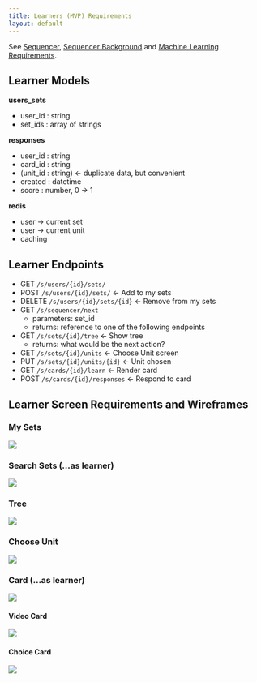 ```yaml
---
title: Learners (MVP) Requirements
layout: default
---
```


See [Sequencer](/f_planning/sequencer), [Sequencer Background](/f_planning/sequencer_background) and [Machine Learning Requirements](/f_planning/ml_requirements).

Learner Models
--------------

**users_sets**

- user_id : string
- set_ids : array of strings

**responses**

- user_id : string
- card_id : string
- (unit_id : string) <- duplicate data, but convenient
- created : datetime
- score : number, 0 -> 1

**redis**

- user -> current set
- user -> current unit
- caching

Learner Endpoints
-----------------

- GET `/s/users/{id}/sets/`
- POST `/s/users/{id}/sets/` <- Add to my sets
- DELETE `/s/users/{id}/sets/{id}` <- Remove from my sets
- GET `/s/sequencer/next`
    - parameters: set_id
    - returns: reference to one of the following endpoints
- GET `/s/sets/{id}/tree` <- Show tree
    - returns: what would be the next action?
- GET `/s/sets/{id}/units` <- Choose Unit screen
- PUT `/s/sets/{id}/units/{id}` <- Unit chosen
- GET `/s/cards/{id}/learn` <- Render card
- POST `/s/cards/{id}/responses` <- Respond to card

Learner Screen Requirements and Wireframes
------------------------------------------

### My Sets

<img src="https://docs.google.com/drawings/d/1jQFTFcNuIKIvsF3C9O4n2NkaRoxBVy0ZSE_ZtEVUb8Y/pub?w=1440&amp;h=1080">

### Search Sets (...as learner)

<img src="https://docs.google.com/drawings/d/11xFDioVMAswGdr3CCIj2HqRiwy98NVUphO1MhzbAvoM/pub?w=1440&amp;h=1080">

### Tree

<img src="https://docs.google.com/drawings/d/1Q0ymTVBfv_GOk-qDwes0eks3BJGTC1O_p4z_Mq32xjw/pub?w=1440&amp;h=999">

### Choose Unit

<img src="https://docs.google.com/drawings/d/1DnXYfw5LkOdgdLeX1sB9UN1_pP8C81LHnS5g9s7nDL8/pub?w=1440&amp;h=1080">

### Card (...as learner)

<img src="https://docs.google.com/drawings/d/1d3ma1KBMXPLPyw2xtn0LiJerH4KqcNvQv2QVq3tmw2A/pub?w=1440&amp;h=1080">

#### Video Card

<img src="https://docs.google.com/drawings/d/14v8ShakN7Wij4n2L_7jFRrSHOllBpyowmdedLSi5JlE/pub?w=1440&amp;h=1080">

#### Choice Card

<img src="https://docs.google.com/drawings/d/1lKcNlQzstPCCf-n9rvDyTsz9oF1H8GLFsl-Yovnp9ns/pub?w=1440&amp;h=1080">
